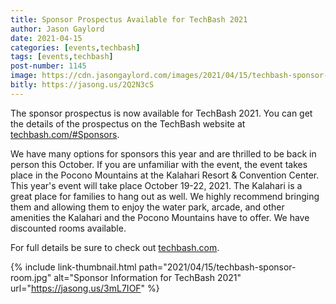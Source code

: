 ```yaml
---
title: Sponsor Prospectus Available for TechBash 2021
author: Jason Gaylord
date: 2021-04-15
categories: [events,techbash]
tags: [events,techbash]
post-number: 1145
image: https://cdn.jasongaylord.com/images/2021/04/15/techbash-sponsor-room.jpg
bitly: https://jasong.us/2Q2N3cS
---
```


The sponsor prospectus is now available for TechBash 2021. You can get the details of the prospectus on the TechBash website at [techbash.com/#Sponsors](https://jasong.us/3mL7IOF).

We have many options for sponsors this year and are thrilled to be back in person this October. If you are unfamiliar with the event, the event takes place in the Pocono Mountains at the Kalahari Resort & Convention Center. This year's event will take place October 19-22, 2021. The Kalahari is a great place for families to hang out as well. We highly recommend bringing them and allowing them to enjoy the water park, arcade, and other amenities the Kalahari and the Pocono Mountains have to offer. We have discounted rooms available.

For full details be sure to check out [techbash.com](http://jasong.us/tb).

{% include link-thumbnail.html path="2021/04/15/techbash-sponsor-room.jpg" alt="Sponsor Information for TechBash 2021" url="https://jasong.us/3mL7IOF" %}
